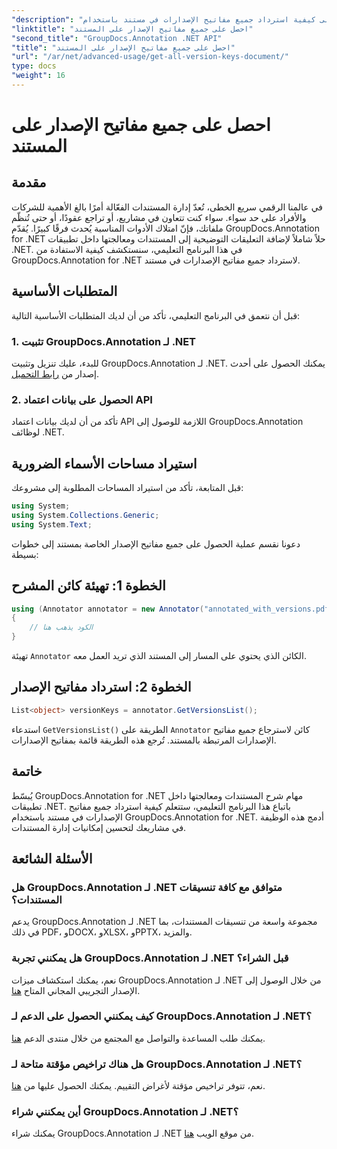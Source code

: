 ```yaml
---
"description": "تعرّف على كيفية استرداد جميع مفاتيح الإصدارات في مستند باستخدام GroupDocs.Annotation لـ .NET. عزّز قدراتك في إدارة المستندات مع هذا الدليل الشامل."
"linktitle": "احصل على جميع مفاتيح الإصدار على المستند"
"second_title": "GroupDocs.Annotation .NET API"
"title": "احصل على جميع مفاتيح الإصدار على المستند"
"url": "/ar/net/advanced-usage/get-all-version-keys-document/"
type: docs
"weight": 16
---
```


# احصل على جميع مفاتيح الإصدار على المستند

## مقدمة
في عالمنا الرقمي سريع الخطى، تُعدّ إدارة المستندات الفعّالة أمرًا بالغ الأهمية للشركات والأفراد على حد سواء. سواء كنت تتعاون في مشاريع، أو تراجع عقودًا، أو حتى تُنظّم ملفاتك، فإنّ امتلاك الأدوات المناسبة يُحدث فرقًا كبيرًا. يُقدّم GroupDocs.Annotation for .NET حلاً شاملاً لإضافة التعليقات التوضيحية إلى المستندات ومعالجتها داخل تطبيقات .NET. في هذا البرنامج التعليمي، سنستكشف كيفية الاستفادة من GroupDocs.Annotation for .NET لاسترداد جميع مفاتيح الإصدارات في مستند.
## المتطلبات الأساسية
قبل أن نتعمق في البرنامج التعليمي، تأكد من أن لديك المتطلبات الأساسية التالية:
### 1. تثبيت GroupDocs.Annotation لـ .NET
للبدء، عليك تنزيل وتثبيت GroupDocs.Annotation لـ .NET. يمكنك الحصول على أحدث إصدار من [رابط التحميل](https://releases.groupdocs.com/annotation/net/).
### 2. الحصول على بيانات اعتماد API
تأكد من أن لديك بيانات اعتماد API اللازمة للوصول إلى GroupDocs.Annotation لوظائف .NET.

## استيراد مساحات الأسماء الضرورية
قبل المتابعة، تأكد من استيراد المساحات المطلوبة إلى مشروعك:
```csharp
using System;
using System.Collections.Generic;
using System.Text;
```

دعونا نقسم عملية الحصول على جميع مفاتيح الإصدار الخاصة بمستند إلى خطوات بسيطة:
## الخطوة 1: تهيئة كائن المشرح
```csharp
using (Annotator annotator = new Annotator("annotated_with_versions.pdf"))
{
    // الكود يذهب هنا
}
```
تهيئة `Annotator` الكائن الذي يحتوي على المسار إلى المستند الذي تريد العمل معه.
## الخطوة 2: استرداد مفاتيح الإصدار
```csharp
List<object> versionKeys = annotator.GetVersionsList();
```
استدعاء `GetVersionsList()` الطريقة على `Annotator` كائن لاسترجاع جميع مفاتيح الإصدارات المرتبطة بالمستند. تُرجع هذه الطريقة قائمة بمفاتيح الإصدارات.

## خاتمة
يُبسّط GroupDocs.Annotation for .NET مهام شرح المستندات ومعالجتها داخل تطبيقات .NET. باتباع هذا البرنامج التعليمي، ستتعلم كيفية استرداد جميع مفاتيح الإصدارات في مستند باستخدام GroupDocs.Annotation for .NET. أدمج هذه الوظيفة في مشاريعك لتحسين إمكانيات إدارة المستندات.
## الأسئلة الشائعة
### هل GroupDocs.Annotation لـ .NET متوافق مع كافة تنسيقات المستندات؟
يدعم GroupDocs.Annotation لـ .NET مجموعة واسعة من تنسيقات المستندات، بما في ذلك PDF، وDOCX، وXLSX، وPPTX، والمزيد.
### هل يمكنني تجربة GroupDocs.Annotation لـ .NET قبل الشراء؟
نعم، يمكنك استكشاف ميزات GroupDocs.Annotation لـ .NET من خلال الوصول إلى الإصدار التجريبي المجاني المتاح [هنا](https://releases.groupdocs.com/).
### كيف يمكنني الحصول على الدعم لـ GroupDocs.Annotation لـ .NET؟
يمكنك طلب المساعدة والتواصل مع المجتمع من خلال منتدى الدعم [هنا](https://forum.groupdocs.com/c/annotation/10).
### هل هناك تراخيص مؤقتة متاحة لـ GroupDocs.Annotation لـ .NET؟
نعم، تتوفر تراخيص مؤقتة لأغراض التقييم. يمكنك الحصول عليها من [هنا](https://purchase.groupdocs.com/temporary-license/).
### أين يمكنني شراء GroupDocs.Annotation لـ .NET؟
يمكنك شراء GroupDocs.Annotation لـ .NET من موقع الويب [هنا](https://purchase.groupdocs.com/buy).